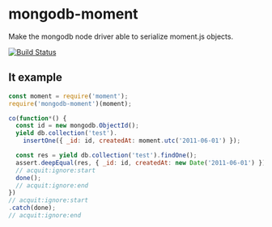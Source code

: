 

# mongodb-moment


Make the mongodb node driver able to serialize moment.js objects.

[![Build Status](https://travis-ci.org/vkarpov15/mongodb-moment.svg?branch=master)](https://travis-ci.org/vkarpov15/mongodb-moment)


## It example

```javascript
const moment = require('moment');
require('mongodb-moment')(moment);

co(function*() {
  const id = new mongodb.ObjectId();
  yield db.collection('test').
    insertOne({ _id: id, createdAt: moment.utc('2011-06-01') });

  const res = yield db.collection('test').findOne();
  assert.deepEqual(res, { _id: id, createdAt: new Date('2011-06-01') });
  // acquit:ignore:start
  done();
  // acquit:ignore:end
})
// acquit:ignore:start
.catch(done);
// acquit:ignore:end
```
